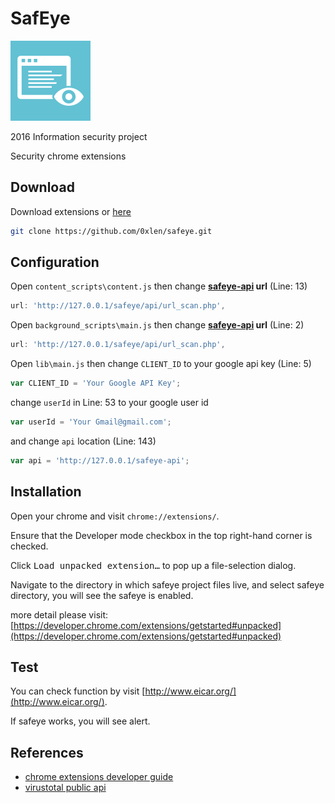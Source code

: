 SafEye
===
![SafEye](assets/icons/icon.png "SafEye")

2016 Information security project

Security chrome extensions

## Download

Download extensions or [here](https://github.com/0xlen/safeye/archive/master.zip)

```bash
git clone https://github.com/0xlen/safeye.git
```

## Configuration

Open `content_scripts\content.js` then change **[safeye-api][safeye-api] url** (Line: 13)

```javascript
url: 'http://127.0.0.1/safeye/api/url_scan.php',
```

Open `background_scripts\main.js` then change **[safeye-api][safeye-api] url** (Line: 2)

```javascript
url: 'http://127.0.0.1/safeye/api/url_scan.php',
```

Open `lib\main.js` then change `CLIENT_ID` to your google api key (Line: 5)

```javascript
var CLIENT_ID = 'Your Google API Key';
```
change `userId` in Line: 53 to your google user id

```javascript
var userId = 'Your Gmail@gmail.com';
```

and change `api` location (Line: 143)

```javascript
var api = 'http://127.0.0.1/safeye-api';
```

## Installation

Open your chrome and visit `chrome://extensions/`.

Ensure that the Developer mode checkbox in the top right-hand corner is checked.

Click <kbd>Load unpacked extension…</kbd> to pop up a file-selection dialog.

Navigate to the directory in which safeye project files live, and select safeye directory, you will see the safeye is enabled.

more detail please visit: [https://developer.chrome.com/extensions/getstarted#unpacked](https://developer.chrome.com/extensions/getstarted#unpacked)

## Test

You can check function by visit [http://www.eicar.org/](http://www.eicar.org/).

If safeye works, you will see alert.

## References
- [chrome extensions developer guide](https://developer.chrome.com/extensions/devguide)
- [virustotal public api](https://www.virustotal.com/en/documentation/public-api/)

[safeye]: https://github.com/0xlen/safeye
[safeye-api]: https://github.com/0xlen/safeye-api

